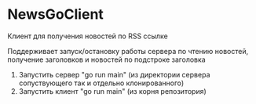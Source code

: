 # NewsGoClient

Клиент для получения новостей по RSS ссылке

Поддерживает запуск/остановку работы сервера по чтению новостей, получение заголовков и новостей по подстроке заголовка

1) Запустить сервер "go run main" (из директории сервера сопуствующего так и отдельно клонированного)
2) Запустить клиент "go run main" (из корня репозитория)
